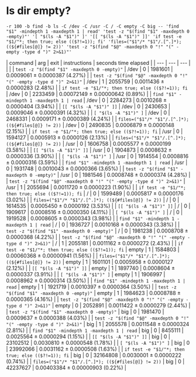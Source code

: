 # Is dir empty?

```
-r 100 -b find -b ls -C /dev -C /usr -C / -C empty -C big -- 'find "$1" -mindepth 1 -maxdepth 1 | read' 'test -z "$(find "$1" -maxdepth 0 -empty)"' '[ "$(ls -A "$1")" ]' '[[ "$(ls -A "$1")" ]]' 'if test -e "$1/"*; then true; else (($?!=1)); fi' 'files=("$1"/* "$1"/.[^.]*); ((${#files[@]} != 2))' 'test -z "$(find "$@" -maxdepth 0 "!" "(" -empty -type d ")" 2>&1)"'
```

| command                                                              | arg   | exit | instructions | seconds time elapsed            |
| ---                                                                  | ---   | ---  |              |                                 |
| `test -z "$(find "$1" -maxdepth 0 -empty)"`                          | /dev  | 0    | 1981601      | 0.0009061 ± 0.0000387 (4.27%)   |
| `test -z "$(find "$@" -maxdepth 0 "!" "(" -empty -type d ")" 2>&1)"` | /dev  | 1    | 2055759      | 0.0011436 ± 0.0000283 (2.48%)   |
| `if test -e "$1/"*; then true; else (($?!=1)); fi`                   | /dev  | 0    | 2233459      | 0.00072149 ± 0.00000642 (0.89%) |
| `find "$1" -mindepth 1 -maxdepth 1 | read`                           | /dev  | 0    | 2284273      | 0.0010268 ± 0.0000404 (3.94%)   |
| `[[ "$(ls -A "$1")" ]]`                                              | /dev  | 0    | 2430653      | 0.0009046 ± 0.0000391 (4.32%)   |
| `[ "$(ls -A "$1")" ]`                                                | /dev  | 0    | 2468331      | 0.0009171 ± 0.0000389 (4.24%)   |
| `files=("$1"/* "$1"/.[^.]*); ((${#files[@]} != 2))`                  | /dev  | 0    | 2490835      | 0.0006879 ± 0.0000148 (2.15%)   |
| `if test -e "$1/"*; then true; else (($?!=1)); fi`                   | /usr  | 0    | 1594127      | 0.0005913 ± 0.0000126 (2.13%)   |
| `files=("$1"/* "$1"/.[^.]*); ((${#files[@]} != 2))`                  | /usr  | 0    | 1606758      | 0.0005577 ± 0.0000199 (3.58%)   |
| `[[ "$(ls -A "$1")" ]]`                                              | /usr  | 0    | 1904873      | 0.0008632 ± 0.0000336 (3.90%)   |
| `[ "$(ls -A "$1")" ]`                                                | /usr  | 0    | 1914554      | 0.0008816 ± 0.0000316 (3.59%)   |
| `find "$1" -mindepth 1 -maxdepth 1 | read`                           | /usr  | 0    | 1931748      | 0.0010043 ± 0.0000366 (3.65%)   |
| `test -z "$(find "$1" -maxdepth 0 -empty)"`                          | /usr  | 0    | 1981546      | 0.0008748 ± 0.0000374 (4.28%)   |
| `test -z "$(find "$@" -maxdepth 0 "!" "(" -empty -type d ")" 2>&1)"` | /usr  | 1    | 2055694      | 0.0011720 ± 0.0000223 (1.90%)   |
| `if test -e "$1/"*; then true; else (($?!=1)); fi`                   | /     | 0    | 1599489      | 0.0005817 ± 0.0000176 (3.02%)   |
| `files=("$1"/* "$1"/.[^.]*); ((${#files[@]} != 2))`                  | /     | 0    | 1614535      | 0.0005450 ± 0.0000192 (3.53%)   |
| `[[ "$(ls -A "$1")" ]]`                                              | /     | 0    | 1909617      | 0.0008516 ± 0.0000350 (4.11%)   |
| `[ "$(ls -A "$1")" ]`                                                | /     | 0    | 1919528      | 0.0008605 ± 0.0000343 (3.98%)   |
| `find "$1" -mindepth 1 -maxdepth 1 | read`                           | /     | 0    | 1936727      | 0.0010168 ± 0.0000343 (3.38%)   |
| `test -z "$(find "$1" -maxdepth 0 -empty)"`                          | /     | 0    | 1981238      | 0.0008708 ± 0.0000368 (4.22%)   |
| `test -z "$(find "$@" -maxdepth 0 "!" "(" -empty -type d ")" 2>&1)"` | /     | 1    | 2055181      | 0.0011162 ± 0.0000272 (2.43%)   |
| `if test -e "$1/"*; then true; else (($?!=1)); fi`                   | empty | 1    | 1584803      | 0.00060368 ± 0.00000941 (1.56%) |
| `files=("$1"/* "$1"/.[^.]*); ((${#files[@]} != 2))`                  | empty | 1    | 1601101      | 0.0005958 ± 0.0000127 (2.12%)   |
| `[[ "$(ls -A "$1")" ]]`                                              | empty | 1    | 1897740      | 0.0008604 ± 0.0000337 (3.91%)   |
| `[ "$(ls -A "$1")" ]`                                                | empty | 1    | 1906997      | 0.0008962 ± 0.0000314 (3.50%)   |
| `find "$1" -mindepth 1 -maxdepth 1 | read`                           | empty | 1    | 1921719      | 0.0010397 ± 0.0000364 (3.50%)   |
| `test -z "$(find "$1" -maxdepth 0 -empty)"`                          | empty | 1    | 1984623      | 0.0008788 ± 0.0000365 (4.16%)   |
| `test -z "$(find "$@" -maxdepth 0 "!" "(" -empty -type d ")" 2>&1)"` | empty | 0    | 2052891      | 0.0011422 ± 0.0000279 (2.44%)   |
| `test -z "$(find "$1" -maxdepth 0 -empty)"`                          | big   | 0    | 1981470      | 0.0009637 ± 0.0000388 (4.03%)   |
| `test -z "$(find "$@" -maxdepth 0 "!" "(" -empty -type d ")" 2>&1)"` | big   | 1    | 2055578      | 0.0011548 ± 0.0000324 (2.81%)   |
| `find "$1" -mindepth 1 -maxdepth 1 | read`                           | big   | 0    | 8455111      | 0.0025564 ± 0.0000294 (1.15%)   |
| `[[ "$(ls -A "$1")" ]]`                                              | big   | 0    | 23102512     | 0.0030810 ± 0.0000548 (1.78%)   |
| `[ "$(ls -A "$1")" ]`                                                | big   | 0    | 23992066     | 0.0031162 ± 0.0000508 (1.63%)   |
| `if test -e "$1/"*; then true; else (($?!=1)); fi`                   | big   | 0    | 32164808     | 0.0030001 ± 0.0000222 (0.74%)   |
| `files=("$1"/* "$1"/.[^.]*); ((${#files[@]} != 2))`                  | big   | 0    | 42237627     | 0.00403384 ± 0.00000903 (0.22%) |
